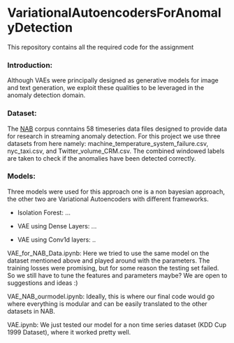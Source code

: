# VariationalAutoencodersForAnomalyDetection
This repository contains all the required code for the assignment 

### Introduction: 
Although VAEs were principally designed as generative models for image and text generation, we exploit these qualities to be leveraged in the anomaly detection domain. 

### Dataset: 
The [NAB](https://github.com/numenta/NAB) corpus conntains 58 timeseries data files designed to provide data for research in streaming anomaly detection. For this project we use three datasets from here namely: machine_temperature_system_failure.csv, nyc_taxi.csv, and Twitter_volume_CRM.csv. The combined windowed labels are taken to check if the anomalies have been detected correctly. 

### Models:
Three models were used for this approach one is a non bayesian approach, the other two are Variational Autoencoders with different frameworks.  
- Isolation Forest: ...

- VAE using Dense Layers: ...

- VAE using Conv1d layers: ..

VAE_for_NAB_Data.ipynb: Here we tried to use the same model on the dataset mentioned above and played around with the parameters. The training losses were promising, but for some reason the testing set failed. So we still have to tune the features and parameters maybe? We are open to suggestions and ideas :)

VAE_NAB_ourmodel.ipynb: Ideally, this is where our final code would go where everything is modular and can be easily translated to the other datasets in NAB. 

VAE.ipynb: We just tested our model for a non time series dataset (KDD Cup 1999 Dataset), where it worked pretty well. 